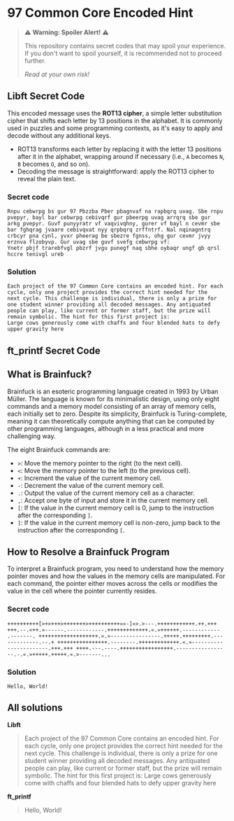 # 97 Common Core Encoded Hint

> ⚠️ **Warning: Spoiler Alert!** ⚠️
> 
> This repository contains secret codes that may spoil your experience. If you don't want to spoil yourself, it is recommended not to proceed further. 
> 
> *Read at your own risk!*

## Libft Secret Code

This encoded message uses the **ROT13 cipher**, a simple letter substitution cipher that shifts each letter by 13 positions in the alphabet. It is commonly used in puzzles and some programming contexts, as it's easy to apply and decode without any additional keys.

- ROT13 transforms each letter by replacing it with the letter 13 positions after it in the alphabet, wrapping around if necessary (i.e., `A` becomes `N`, `B` becomes `O`, and so on).
- Decoding the message is straightforward: apply the ROT13 cipher to reveal the plain text.

### Secret code

```plaintext
Rnpu cebwrpg bs gur 97 Pbzzba Pber pbagnvaf na rapbqrq uvag. Sbe rnpu
pvepyr, bayl bar cebwrpg cebivqrf gur pbeerpg uvag arrqrq sbe gur
arkg pvepyr. Guvf punyyratr vf vaqvivqhny, gurer vf bayl n cevmr sbe
bar fghqrag jvaare cebivqvat nyy qrpbqrq zrffntrf. Nal nqinagntrq
crbcyr pna cynl, yvxr pheerag be sbezre fgnss, ohg gur cevmr jvyy
erznva flzobyvp. Gur uvag sbe guvf svefg cebwrpg vf:
Ynetr pbjf trarebfvgl pbzrf jvgu punegf naq sbhe oybaqr ungf gb qrsl
hccre tenivgl ureb
```

### Solution

```plaintext
Each project of the 97 Common Core contains an encoded hint. For each
cycle, only one project provides the correct hint needed for the
next cycle. This challenge is individual, there is only a prize for
one student winner providing all decoded messages. Any antiquated
people can play, like current or former staff, but the prize will
remain symbolic. The hint for this first project is:
Large cows generously come with chaffs and four blended hats to defy
upper gravity here
```

## ft_printf Secret Code

## What is Brainfuck?

Brainfuck is an esoteric programming language created in 1993 by Urban Müller. The language is known for its minimalistic design, using only eight commands and a memory model consisting of an array of memory cells, each initially set to zero. Despite its simplicity, Brainfuck is Turing-complete, meaning it can theoretically compute anything that can be computed by other programming languages, although in a less practical and more challenging way.

The eight Brainfuck commands are:
- `>`: Move the memory pointer to the right (to the next cell).
- `<`: Move the memory pointer to the left (to the previous cell).
- `+`: Increment the value of the current memory cell.
- `-`: Decrement the value of the current memory cell.
- `.`: Output the value of the current memory cell as a character.
- `,`: Accept one byte of input and store it in the current memory cell.
- `[`: If the value in the current memory cell is 0, jump to the instruction after the corresponding `]`.
- `]`: If the value in the current memory cell is non-zero, jump back to the instruction after the corresponding `[`.

## How to Resolve a Brainfuck Program

To interpret a Brainfuck program, you need to understand how the memory pointer moves and how the values in the memory cells are manipulated. For each command, the pointer either moves across the cells or modifies the value in the cell where the pointer currently resides.

### Secret code

```brainfuck
++++++++++[>+>+++>+++++++>++++++++++««-]»>.>---.++++++++++++.++.+++
+++.--.«++.»------.------------.+++++++++++++.«.»++++++.------------
.-------. +++++++++++++++++++.«.»----------------.+++++.+++++++++.---
----------.--.+ ++++++++++++++++.--------.+++++++++++++.«.»----------
-------------.+++.+++ ++++.---.----.+++++++++++++++++.---------------
--.-.«.»+++++.+++++.«.>-------...
```

### Solution

```plaintext
Hello, World!
```

## **All solutions**

**Libft**

>Each project of the 97 Common Core contains an encoded hint. For each
>cycle, only one project provides the correct hint needed for the
>next cycle. This challenge is individual, there is only a prize for
>one student winner providing all decoded messages. Any antiquated
>people can play, like current or former staff, but the prize will
>remain symbolic. The hint for this first project is:
>Large cows generously come with chaffs and four blended hats to defy
>upper gravity here

**ft_printf**

>Hello, World!

